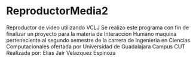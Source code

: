 # ReproductorMedia2
Reproductor de video utilizando VCLJ
Se realizo este programa con fin de finalizar un proyecto para la materia 
de Interaccion Humano maquina perteneciente al segundo semestre de la carrera
de Ingenieria en Ciencias Computacionales ofertada por Universidad de Guadalajara Campus CUT 
Realizada por: Elias Jair Velazquez Espinoza 

